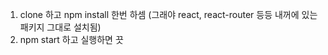 1. clone 하고 npm install 한번 하셈 (그래야 react, react-router 등등 내꺼에 있는 패키지 그대로 설치됨)
2. npm start 하고 실행하면 끗
